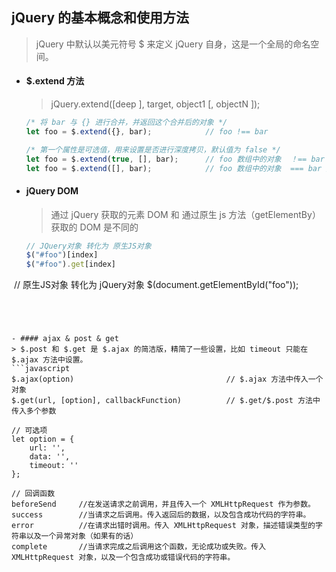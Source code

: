 ## jQuery 的基本概念和使用方法

> jQuery 中默认以美元符号 $ 来定义 jQuery 自身，这是一个全局的命名空间。

- #### $.extend 方法
  > jQuery.extend([deep ], target, object1 [, objectN ]);

  ```javascript
  /* 将 bar 与 {} 进行合并，并返回这个合并后的对象 */
  let foo = $.extend({}, bar);            // foo !== bar

  /* 第一个属性是可选值，用来设置是否进行深度拷贝，默认值为 false */
  let foo = $.extend(true, [], bar);      // foo 数组中的对象  ！== bar 数组中的对象
  let foo = $.extend([], bar);            // foo 数组中的对象  === bar 数组中的对象
  ```




- #### jQuery DOM
  > 通过 jQuery 获取的元素 DOM 和 通过原生 js 方法（getElementBy）获取的 DOM 是不同的
  ```javascript
  // JQuery对象 转化为 原生JS对象
  $("#foo")[index]
  $("#foo").get[index]

  // 原生JS对象 转化为 jQuery对象
  $(document.getElementById("foo"));
  ```




- #### ajax & post & get
  > $.post 和 $.get 是 $.ajax 的简洁版，精简了一些设置，比如 timeout 只能在 $.ajax 方法中设置。
  ```javascript
  $.ajax(option)                                  // $.ajax 方法中传入一个对象
  $.get(url, [option], callbackFunction)          // $.get/$.post 方法中传入多个参数

  // 可选项
  let option = {
      url: '',
      data: '',
      timeout: ''
  };

  // 回调函数 
  beforeSend     //在发送请求之前调用，并且传入一个 XMLHttpRequest 作为参数。
  success        //当请求之后调用。传入返回后的数据，以及包含成功代码的字符串。
  error          //在请求出错时调用。传入 XMLHttpRequest 对象，描述错误类型的字符串以及一个异常对象（如果有的话）
  complete       //当请求完成之后调用这个函数，无论成功或失败。传入 XMLHttpRequest 对象，以及一个包含成功或错误代码的字符串。
  ```
